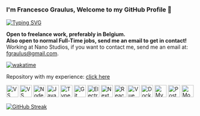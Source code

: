 ### I'm Francesco Graulus, Welcome to my GitHub Profile 👋

[![Typing SVG](https://readme-typing-svg.demolab.com?font=Fira+Code&duration=4000&pause=1000&color=225AF7&width=435&lines=Full+Stack+Developer;Fitness+Enthousiast;Programmer;Front+End+Freak)](https://git.io/typing-svg)

**Open to freelance work, preferably in Belgium.** <br>
**Also open to normal Full-Time jobs, send me an email to get in contact!** <br>
Working at Nano Studios, if you want to contact me, send me an email at: fgraulus@gmail.com.

[![wakatime](https://wakatime.com/badge/user/48208030-1e5f-4ff6-8fa0-0b51302b6ccf.svg)](https://wakatime.com/@48208030-1e5f-4ff6-8fa0-0b51302b6ccf)

Repository with my experience:
[click here](https://github.com/FoonkG/introduction)

<img height="32" width="32" src="https://cdn.simpleicons.org/visualstudiocode" alt="VS Code" /> <img height="32" width="32" src="https://cdn.simpleicons.org/visualstudio" alt="VS Code" /> <img height="32" width="32" src="https://cdn.simpleicons.org/nodedotjs" alt="Node.JS" /> <img height="32" width="32" src="https://cdn.simpleicons.org/javascript" alt="JavaScript" /> <img height="32" width="32" src="https://cdn.simpleicons.org/typescript" alt="TypeScript" /> <img height="32" width="32" src="https://cdn.simpleicons.org/git" alt="Git" /> <img height="32" width="32" src="https://cdn.simpleicons.org/electron" alt="Electron" /> <img height="32" width="32" src="https://cdn.simpleicons.org/nextdotjs/63e0d8" alt="Next.JS" /> <img height="32" width="32" src="https://cdn.simpleicons.org/react" alt="React" /> <img height="32" width="32" src="https://cdn.simpleicons.org/vuedotjs" alt="Vue.JS" /> <img height="32" width="32" src="https://cdn.simpleicons.org/docker" alt="Docker" /> <img height="32" width="32" src="https://cdn.simpleicons.org/mysql" alt="MySQL" /> <img height="32" width="32" src="https://cdn.simpleicons.org/postgresql" alt="Postgresql" /> <img height="32" width="32" src="https://cdn.simpleicons.org/mongodb" alt="MongoDB" />

[![GitHub Streak](https://streak-stats.demolab.com?user=foonkg&theme=tokyonight)](https://git.io/streak-stats) 
